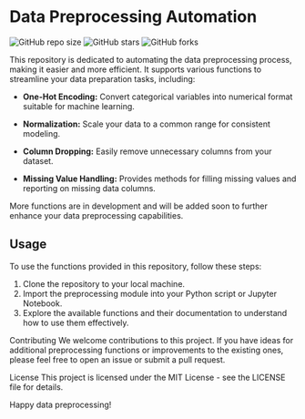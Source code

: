 # Data Preprocessing Automation

![GitHub repo size](https://img.shields.io/github/repo-size/SyabAhmad/Automation-Data-Preprocessing)
![GitHub stars](https://img.shields.io/github/stars/SyabAhmad/Automation-Data-Preprocessing?style=social)
![GitHub forks](https://img.shields.io/github/forks/SyabAhmad/Automation-Data-Preprocessing?style=social)

This repository is dedicated to automating the data preprocessing process, making it easier and more efficient. It supports various functions to streamline your data preparation tasks, including:

- **One-Hot Encoding:** Convert categorical variables into numerical format suitable for machine learning.

- **Normalization:** Scale your data to a common range for consistent modeling.

- **Column Dropping:** Easily remove unnecessary columns from your dataset.

- **Missing Value Handling:** Provides methods for filling missing values and reporting on missing data columns.

More functions are in development and will be added soon to further enhance your data preprocessing capabilities.

## Usage

To use the functions provided in this repository, follow these steps:

1. Clone the repository to your local machine.
2. Import the preprocessing module into your Python script or Jupyter Notebook.
3. Explore the available functions and their documentation to understand how to use them effectively.

Contributing
We welcome contributions to this project. If you have ideas for additional preprocessing functions or improvements to the existing ones, please feel free to open an issue or submit a pull request.

License
This project is licensed under the MIT License - see the LICENSE file for details.

Happy data preprocessing!
